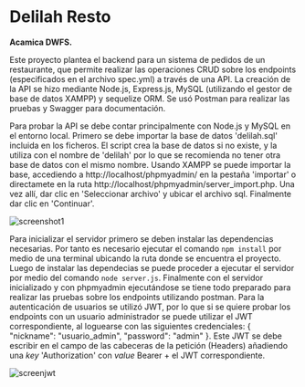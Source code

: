 # Delilah Resto

**Acamica DWFS.**

Este proyecto plantea el backend para un sistema de pedidos de un restaurante, que permite realizar las operaciones CRUD sobre los endpoints (especificados en el archivo spec.yml) a través de una API.
La creación de la API se hizo mediante Node.js, Express.js, MySQL (utilizando el gestor de base de datos XAMPP) y sequelize ORM. Se usó Postman para realizar las pruebas y Swagger para documentación. 

Para probar la API se debe contar principalmente con Node.js y MySQL en el entorno local. Primero se debe importar la base de datos 'delilah.sql' incluida en los ficheros. El script crea la base de datos si no existe, y la utiliza con el nombre de 'delilah' por lo que se recomienda no tener otra base de datos con el mismo nombre. Usando XAMPP se puede importar la base, accediendo a http://localhost/phpmyadmin/ en la pestaña 'importar' o directamete en la ruta http://localhost/phpmyadmin/server_import.php. Una vez allí, dar clic en 'Seleccionar archivo' y ubicar el archivo sql.
Finalmente dar clic en 'Continuar'.

![screenshot1](https://user-images.githubusercontent.com/42284483/103461969-084c1d00-4cf0-11eb-9e38-585c6ef9852c.jpg)

Para inicializar el servidor primero se deben instalar las dependencias necesarias. Por tanto es necesario ejecutar el comando `npm install` por medio de una terminal ubicando la ruta donde se encuentra el proyecto.  
Luego de instalar las dependecias se puede proceder a ejecutar el servidor por medio del comando `node server.js`.
Finalmente con el servidor inicializado y con phpmyadmin ejecutándose se tiene todo preparado para realizar las pruebas sobre los endpoints utilizando postman.
Para la autenticación de usuarios se utilizó JWT, por lo que si se quiere probar los endpoints con un usuario administrador se puede utilizar el JWT correspondiente, al loguearse con las siguientes credenciales: { "nickname": "usuario_admin", "password": "admin" }.
Este JWT se debe escribir en el campo de las cabeceras de la petición (Headers) añadiendo una _key_ 'Authorization' con _value_ Bearer + el JWT correspondiente.

![screenjwt](https://user-images.githubusercontent.com/42284483/103463863-91b61c00-4cfd-11eb-8f79-bce433ec3f02.png)
